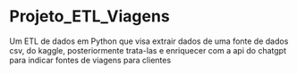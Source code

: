 # Projeto_ETL_Viagens
Um ETL de dados em Python que visa extrair dados de uma fonte de dados csv, do kaggle, posteriormente trata-las e enriquecer com a api do chatgpt para indicar fontes de viagens para clientes  
